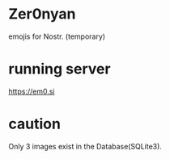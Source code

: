 # Zer0nyan
emojis for Nostr. (temporary)

# running server
https://em0.si

# caution
Only 3 images exist in the Database(SQLite3).
